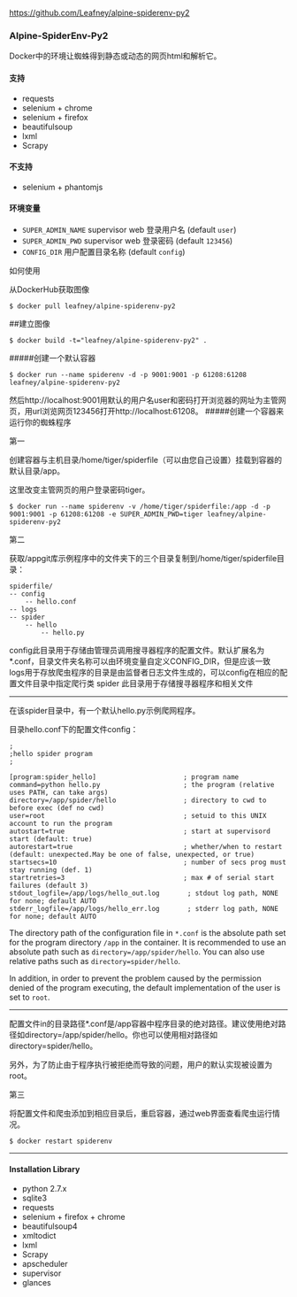 https://github.com/Leafney/alpine-spiderenv-py2


### Alpine-SpiderEnv-Py2

Docker中的环境让蜘蛛得到静态或动态的网页html和解析它。



#### 支持

* requests
* selenium + chrome
* selenium + firefox
* beautifulsoup
* lxml
* Scrapy

#### 不支持

* selenium + phantomjs

#### 环境变量

* `SUPER_ADMIN_NAME` supervisor web 登录用户名 (default `user`)
* `SUPER_ADMIN_PWD` supervisor web 登录密码 (default `123456`)
* `CONFIG_DIR` 用户配置目录名称 (default `config`)

如何使用

从DockerHub获取图像

```
$ docker pull leafney/alpine-spiderenv-py2
```

##建立图像

```
$ docker build -t="leafney/alpine-spiderenv-py2" .
```

#####创建一个默认容器

```
$ docker run --name spiderenv -d -p 9001:9001 -p 61208:61208 leafney/alpine-spiderenv-py2
```
然后http://localhost:9001用默认的用户名user和密码打开浏览器的网址为主管网页，用url浏览网页123456打开http://localhost:61208。
#####创建一个容器来运行你的蜘蛛程序

第一

创建容器与主机目录/home/tiger/spiderfile（可以由您自己设置）挂载到容器的默认目录/app。

这里改变主管网页的用户登录密码tiger。
```
$ docker run --name spiderenv -v /home/tiger/spiderfile:/app -d -p 9001:9001 -p 61208:61208 -e SUPER_ADMIN_PWD=tiger leafney/alpine-spiderenv-py2
```
第二

获取/appgit库示例程序中的文件夹下的三个目录复制到/home/tiger/spiderfile目录：

```
spiderfile/
-- config
    -- hello.conf
-- logs
-- spider
    -- hello
        -- hello.py
```

config此目录用于存储由管理员调用搜寻器程序的配置文件。默认扩展名为*.conf，目录文件夹名称可以由环境变量自定义CONFIG_DIR，但是应该一致
logs用于存放爬虫程序的目录是由监督者日志文件生成的，可以config在相应的配置文件目录中指定爬行类
spider 此目录用于存储搜寻器程序和相关文件
***
在该spider目录中，有一个默认hello.py示例爬网程序。

目录hello.conf下的配置文件config：

```
;
;hello spider program
;

[program:spider_hello]   		            ; program name
command=python hello.py     				; the program (relative uses PATH, can take args)
directory=/app/spider/hello 	            ; directory to cwd to before exec (def no cwd)
user=root   								; setuid to this UNIX account to run the program
autostart=true                           	; start at supervisord start (default: true)
autorestart=true                         	; whether/when to restart (default: unexpected.May be one of false, unexpected, or true)
startsecs=10  								; number of secs prog must stay running (def. 1)
startretries=3                              ; max # of serial start failures (default 3)
stdout_logfile=/app/logs/hello_out.log       ; stdout log path, NONE for none; default AUTO
stderr_logfile=/app/logs/hello_err.log       ; stderr log path, NONE for none; default AUTO
```

The directory path of the configuration file in `*.conf` is the absolute path set for the program directory `/app` in the container. It is recommended to use an absolute path such as `directory=/app/spider/hello`. You can also use relative paths such as `directory=spider/hello`.

In addition, in order to prevent the problem caused by the permission denied of the program executing, the default implementation of the user is set to `root`.

***

配置文件in的目录路径*.conf是/app容器中程序目录的绝对路径。建议使用绝对路径如directory=/app/spider/hello。你也可以使用相对路径如directory=spider/hello。

另外，为了防止由于程序执行被拒绝而导致的问题，用户的默认实现被设置为root。

第三

将配置文件和爬虫添加到相应目录后，重启容器，通过web界面查看爬虫运行情况。

```
$ docker restart spiderenv
```

***

#### Installation Library

* python 2.7.x
* sqlite3
* requests
* selenium + firefox + chrome
* beautifulsoup4
* xmltodict
* lxml
* Scrapy
* apscheduler
* supervisor
* glances
